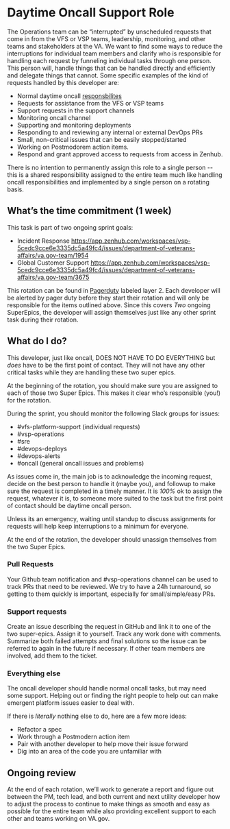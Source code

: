 # Daytime Oncall Support Role

The Operations team can be “interrupted” by unscheduled requests that come in from the VFS or VSP teams, leadership, monitoring, and other teams and stakeholders at the VA. We want to find some ways to reduce the interruptions for individual team members and clarify who is responsible for handling each request by funneling individual tasks through one person. This person will, handle things that can be handled directly and efficiently and delegate things that cannot. Some specific examples of the kind of requests handled by this developer are:

* Normal daytime oncall [responsbilites](https://github.com/department-of-veterans-affairs/va.gov-team-sensitive/tree/master/OnCall) 
* Requests for assistance from the VFS or VSP teams
* Support requests in the support channels
* Monitoring oncall channel
* Supporting and monitoring deployments
* Responding to and reviewing any internal or external DevOps PRs
* Small, non-critical issues that can be easily stopped/started
* Working on Postmodorem action items.
* Respond and grant approved access to requests from access in Zenhub.

There is no intention to permanently assign this role to a single person -- this is a shared responsibility assigned to the entire team much like handling oncall responsibilities and implemented by a single person on a rotating basis.

## What’s the time commitment (1 week)

This task is part of two ongoing sprint goals:

* Incident Response https://app.zenhub.com/workspaces/vsp-5cedc9cce6e3335dc5a49fc4/issues/department-of-veterans-affairs/va.gov-team/1954
* Global Customer Support https://app.zenhub.com/workspaces/vsp-5cedc9cce6e3335dc5a49fc4/issues/department-of-veterans-affairs/va.gov-team/3675

This rotation can be found in [Pagerduty](https://dsva.pagerduty.com/schedules#PGIEA8Q) labeled layer 2. Each developer will be alerted by pager duty before they start their rotation and will only be responsible for the items outlined above. Since this covers *Two* ongoing SuperEpics, the developer will assign themselves just like any other sprint task during their rotation.

## What do I do?

This developer, just like oncall, DOES NOT HAVE TO DO EVERYTHING but _does_ have to be the first point of contact. They will not have any other critical tasks while they are handling these two super epics.

At the beginning of the rotation, you should make sure you are assigned to each of those two Super Epics. This makes it clear who’s responsible (you!) for the rotation. 

During the sprint, you should monitor the following Slack groups for issues:
* #vfs-platform-support (individual requests)
* #vsp-operations 
* #sre
* #devops-deploys 
* #devops-alerts
* #oncall (general oncall issues and problems)

As issues come in, the main job is to acknowledge the incoming request, decide on the best person to handle it (maybe you), and followup to make sure the request is completed in a timely manner. It is *100%* ok to assign the request, whatever it is, to someone more suited to the task but the first point of contact should be daytime oncall person. 

Unless its an emergency, waiting until standup to discuss assignments for requests will help keep interruptions to a minimum for everyone.

At the end of the rotation, the developer should unassign themselves from the two Super Epics.

### Pull Requests

Your Github team notification and #vsp-operations channel can be used to track PRs that need to be reviewed. We try to have a 24h turnaround, so getting to them quickly is important, especially for small/simple/easy PRs.

### Support requests

Create an issue describing the request in GitHub and link it to one of the two super-epics. Assign it to yourself. Track any work done with comments. Summarize both failed attempts and final solutions so the issue can be referred to again in the future if necessary. If other team members are involved, add them to the ticket.

### Everything else

The oncall developer should handle normal oncall tasks, but may need some support. Helping out or finding the right people to help out can make emergent platform issues easier to deal with.

If there is *literally* nothing else to do, here are a few more ideas:

* Refactor a spec
* Work through a Postmodern action item
* Pair with another developer to help move their issue forward
* Dig into an area of the code you are unfamiliar with

## Ongoing review

At the end of each rotation, we’ll work to generate a report and figure out between the PM, tech lead, and both current and next utility developer how to adjust the process to continue to make things as smooth and easy as possible for the entire team while also providing excellent support to each other and teams working on VA.gov.
